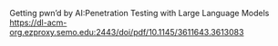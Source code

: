Getting pwn’d by AI:Penetration Testing with Large Language Models
https://dl-acm-org.ezproxy.semo.edu:2443/doi/pdf/10.1145/3611643.3613083
